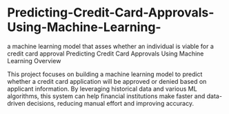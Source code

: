 # Predicting-Credit-Card-Approvals-Using-Machine-Learning-
a machine learning model that asses whether an individual is viable for a credit card approval
Predicting Credit Card Approvals Using Machine Learning
 Overview

This project focuses on building a machine learning model to predict whether a credit card application will be approved or denied based on applicant information. By leveraging historical data and various ML algorithms, this system can help financial institutions make faster and data-driven decisions, reducing manual effort and improving accuracy.
